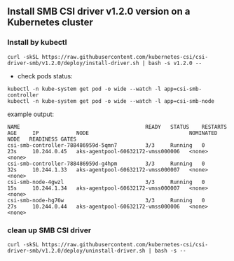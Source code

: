 ## Install SMB CSI driver v1.2.0 version on a Kubernetes cluster

### Install by kubectl
```console
curl -skSL https://raw.githubusercontent.com/kubernetes-csi/csi-driver-smb/v1.2.0/deploy/install-driver.sh | bash -s v1.2.0 --
```

 - check pods status:
```console
kubectl -n kube-system get pod -o wide --watch -l app=csi-smb-controller
kubectl -n kube-system get pod -o wide --watch -l app=csi-smb-node
```

example output:

```
NAME                                        READY   STATUS    RESTARTS   AGE     IP            NODE                                NOMINATED NODE   READINESS GATES
csi-smb-controller-788486959d-5qmn7         3/3     Running   0          23s     10.244.0.45   aks-agentpool-60632172-vmss000006   <none>           <none>
csi-smb-controller-788486959d-g4hpm         3/3     Running   0          32s     10.244.1.33   aks-agentpool-60632172-vmss000007   <none>           <none>
csi-smb-node-4gwzl                          3/3     Running   0          15s     10.244.1.34   aks-agentpool-60632172-vmss000007   <none>           <none>
csi-smb-node-hg76w                          3/3     Running   0          27s     10.244.0.44   aks-agentpool-60632172-vmss000006   <none>           <none>
```

### clean up SMB CSI driver
```console
curl -skSL https://raw.githubusercontent.com/kubernetes-csi/csi-driver-smb/v1.2.0/deploy/uninstall-driver.sh | bash -s --
```
